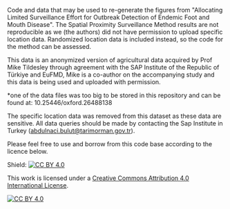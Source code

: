 Code and data that may be used to re-generate the figures from "Allocating Limited Surveillance Effort for Outbreak Detection of Endemic Foot and Mouth Disease". The Spatial Proximity Surveillance Method results are not reproducible as we (the authors) did not have permission to upload specific location data. Randomized location data is included instead, so the code for the method can be assessed.

This data is an anonymized version of agricultural data acquired by Prof Mike Tildesley through agreement with the SAP Institute of the Republic of Türkiye and EuFMD, Mike is a co-author on the accompanying study and this data is being used and uploaded with permission.

*one of the data files was too big to be stored in this repository and can be found at: 10.25446/oxford.26488138 

The specific location data was removed from this dataset as these data are sensitive. All data queries should be made by contacting the Sap Institute in Turkey (abdulnaci.bulut@tarimorman.gov.tr).

Please feel free to use and borrow from this code base according to the licence below.

Shield: [![CC BY 4.0][cc-by-shield]][cc-by]

This work is licensed under a
[Creative Commons Attribution 4.0 International License][cc-by].

[![CC BY 4.0][cc-by-image]][cc-by]

[cc-by]: http://creativecommons.org/licenses/by/4.0/
[cc-by-image]: https://i.creativecommons.org/l/by/4.0/88x31.png
[cc-by-shield]: https://img.shields.io/badge/License-CC%20BY%204.0-lightgrey.svg
